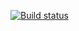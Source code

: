 [![Build status](https://ci.appveyor.com/api/projects/status/roi45cnirf3xefie/branch/main?svg=true)](https://ci.appveyor.com/project/Plumbheater/autojavahw-l1-2-2/branch/main)
